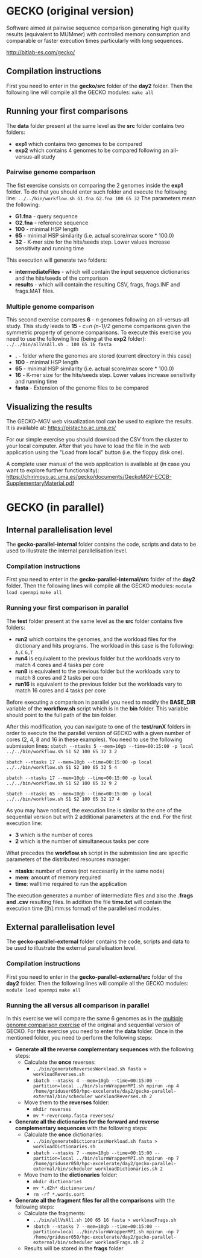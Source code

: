 # GECKO (original version)
Software aimed at pairwise sequence comparison generating high quality results (equivalent to MUMmer) with controlled memory consumption and comparable or faster execution times particularly with long sequences.

http://bitlab-es.com/gecko/

## Compilation instructions
First you need to enter in the **gecko/src** folder of the **day2** folder. Then the following line will compile all the GECKO modules:
`make all`

## Running your first comparisons
The **data** folder present at the same level as the **src** folder contains two folders:
* **exp1** which contains two genomes to be compared 
* **exp2** which contains 4 genomes to be compared following an all-versus-all study

### Pairwise genome comparison
The fist exercise consists on comparing the 2 genomes inside the **exp1** folder. To do that you should enter such folder and execute the following line:
`../../bin/workflow.sh G1.fna G2.fna 100 65 32`
The parameters mean the following:
* **G1.fna** - query sequence
* **G2.fna** - reference sequence
* **100** - minimal HSP length
* **65** - minimal HSP similarity (i.e. actual score/max score * 100.0)
* **32** - K-mer size for the hits/seeds step. Lower values increase sensitivity and running time

This execution will generate two folders:
* **intermediateFiles** - which will contain the input sequence dictionaries and the hits/seeds of the comparison
* **results** - which will contain the resulting CSV, frags, frags.INF and frags.MAT files.

### Multiple genome comparison<a name="multiple"></a>
This second exercise compares **6** - *n* genomes following an all-versus-all study. This study leads to **15** - *c=n·(n-1)/2* genome comparisons given the symmetric property of genome comparisons. To execute this exercise you need to use the following line (being at the **exp2** folder):
`../../bin/allVsAll.sh . 100 65 16 fasta`
* **.** - folder where the genomes are stored (current directory in this case)
* **100** - minimal HSP length
* **65** - minimal HSP similarity (i.e. actual score/max score * 100.0)
* **16** - K-mer size for the hits/seeds step. Lower values increase sensitivity and running time
* **fasta** - Extension of the genome files to be compared

## Visualizing the results
The GECKO-MGV web visualization tool can be used to explore the results. It is available at: https://pistacho.ac.uma.es/

For our simple exercise you should download the CSV from the cluster to your local computer. After that you have to load the file in the web application using the "Load from local" button (i.e. the floppy disk one).

A complete user manual of the web application is available at (in case you want to explore further functionality): https://chirimoyo.ac.uma.es/gecko/documents/GeckoMGV-ECCB-SupplementaryMaterial.pdf

# GECKO (in parallel)
## Internal parallelisation level
The **gecko-parallel-internal** folder contains the code, scripts and data to be used to illustrate the internal parallelisation level.

### Compilation instructions
First you need to enter in the **gecko-parallel-internal/src** folder of the **day2** folder. Then the following lines will compile all the GECKO modules:
`module load openmpi`
`make all`

### Running your first comparison in parallel
The **test** folder present at the same level as the **src** folder contains five folders:
* **run2** which contains the genomes, and the workload files for the dictionary and hits programs. The workload in this case is the following:
`A,C`
`G,T` 
* **run4** is equivalent to the previous folder but the workloads vary to match 4 cores and 4 tasks per core
* **run8** is equivalent to the previous folder but the workloads vary to match 8 cores and 2 tasks per core
* **run16** is equivalent to the previous folder but the workloads vary to match 16 cores and 4 tasks per core

Before executing a comparison in parallel you need to modify the **BASE_DIR** variable of the **workflow.sh** script which is in the **bin** folder. This variable should point to the full path of the bin folder.

After this modification, you can navigate to one of the **test/runX** folders in order to execute the the parallel version of GECKO with a given number of cores (2, 4, 8 and 16 in these examples). You need to use the following submission lines:
`sbatch --ntasks 5 --mem=10gb --time=00:15:00 -p local ../../bin/workflow.sh S1 S2 100 65 32 3 2`

`sbatch --ntasks 17 --mem=10gb --time=00:15:00 -p local ../../bin/workflow.sh S1 S2 100 65 32 5 4`

`sbatch --ntasks 17 --mem=10gb --time=00:15:00 -p local ../../bin/workflow.sh S1 S2 100 65 32 9 2`

`sbatch --ntasks 65 --mem=10gb --time=00:15:00 -p local ../../bin/workflow.sh S1 S2 100 65 32 17 4`

As you may have noticed, the execution line is similar to the one of the sequential version but with 2 additional parameters at the end. For the first execution line:
* **3** which is the number of cores
* **2** which is the number of simultaneous tasks per core

What precedes the **workflow.sh** script in the submission line are specific parameters of the distributed resources manager:
* **ntasks**: number of cores (not neccesarily in the same node)
* **mem**: amount of memory required
* **time**: walltime required to run the application

The execution generates a number of intermediate files and also the **.frags and .csv** resulting files. In addition the file **time.txt** will contain the execution time ([h]:mm:ss format) of the parallelised modules.

## External parallelisation level
The **gecko-parallel-external** folder contains the code, scripts and data to be used to illustrate the external parallelisation level.

### Compilation instructions
First you need to enter in the **gecko-parallel-external/src** folder of the **day2** folder. Then the following lines will compile all the GECKO modules:
`module load openmpi`
`make all`

### Running the all versus all comparison in parallel
In this exercise we will compare the same 6 genomes as in the [multiple genome comparison exercise](#multiple) of the original and sequential version of GECKO. For this exercise you need to enter the **data** folder. Once in the mentioned folder, you need to perform the following steps:
* **Generate all the reverse complementary sequences** with the following steps:
  * Calculate the **once** reverses:
    * `../bin/generateReversesWorkload.sh fasta > workloadReverses.sh`
    * `sbatch --ntasks 4 --mem=10gb --time=00:15:00 --partition=local ../bin/slurmWrapperMPI.sh mpirun -np 4 /home/griduser050/hpc-excelerate/day2/gecko-parallel-external/bin/scheduler workloadReverses.sh 2`
  * Move them to the **reverses** folder:
    * `mkdir reverses`
    * `mv *-revercomp.fasta reverses/`
* **Generate all the dictionaries for the forward and reverse complementary sequences** with the following steps:
  * Calculate the **once** dictionaries:
    * `../bin/generateDictionariesWorkload.sh fasta > workloadDictionaries.sh`
    * `sbatch --ntasks 7 --mem=10gb --time=00:15:00 --partition=local ../bin/slurmWrapperMPI.sh mpirun -np 7 /home/griduser050/hpc-excelerate/day2/gecko-parallel-external/bin/scheduler workloadDictionaries.sh 2`
  * Move them to the **dictionaries** folder:
    * `mkdir dictionaries`
    * `mv *.d2h* dictionaries/`
    * `rm -rf *.words.sort`
* **Generate all the fragment files for all the comparisons** with the following steps:
  * Calculate the fragments:
    * `../bin/allVsAll.sh 100 65 16 fasta > workloadFrags.sh`
    * `sbatch --ntasks 7 --mem=10gb --time=00:15:00 --partition=local ../bin/slurmWrapperMPI.sh mpirun -np 7 /home/griduser050/hpc-excelerate/day2/gecko-parallel-external/bin/scheduler workloadFrags.sh 2`
  * Results will be stored in the **frags** folder
